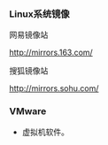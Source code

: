 ### Linux系统镜像

网易镜像站

http://mirrors.163.com/

搜狐镜像站

http://mirrors.sohu.com/

### VMware

* 虚拟机软件。